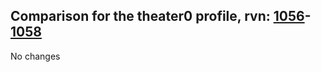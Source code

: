 ## Comparison for the theater0 profile, rvn: [1056](https://github.com/PRO100KatYT/FortniteProfileRevisions/tree/main/profiles/theater0/1056%20theater0.json)-[1058](https://github.com/PRO100KatYT/FortniteProfileRevisions/tree/main/profiles/theater0/1058%20theater0.json)

No changes
